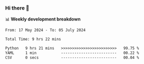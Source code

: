 ### Hi there 👋

<!--
**rajaahdjey/rajaahdjey** is a ✨ _special_ ✨ repository because its `README.md` (this file) appears on your GitHub profile.

Here are some ideas to get you started:

- 🔭 I’m currently working on ...
- 🌱 I’m currently learning ...
- 👯 I’m looking to collaborate on ...
- 🤔 I’m looking for help with ...
- 💬 Ask me about ...
- 📫 How to reach me: ...
- 😄 Pronouns: ...
- ⚡ Fun fact: ...
-->

📊 **Weekly development breakdown**
<!--START_SECTION:waka-->

```txt
From: 17 May 2024 - To: 05 July 2024

Total Time: 9 hrs 22 mins

Python   9 hrs 21 mins   >>>>>>>>>>>>>>>>>>>>>>>>>   99.75 %
YAML     1 min           -------------------------   00.22 %
CSV      0 secs          -------------------------   00.04 %
```

<!--END_SECTION:waka-->
